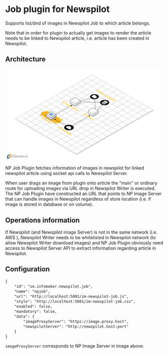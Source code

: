 # Job plugin for Newspilot
Supports list/dnd of images in Newspilot Job to which article belongs. 

Note that in order for plugin to actually get images to render the article needs to be linked to
Newspilot article, i.e. article has been created in Newspilot. 

## Architecture
![Architecture](npjob-plugin-architecture.png)

NP Job Plugin fetches information of images in newspilot for linked newspilot article using socket api calls
to Newspilot Server. 

When user drags an image from plugin onto article the "main" or ordinary route for uploading images
via URL drop in Newspilot Writer is executed. The NP Job Plugin have constructed an URL that points
to NP Image Server that can handle images in Newspilot regardless of store location (i.e. if 
image is stored in database or on volume).

## Operations information
If Newspilot (and Newspilot image Server) is not in the same network (i.e. AWS ), Newspilot Writer 
needs to be whitelisted in Newspilot network (to allow Newspilot Writer download images) and NP
Job Plugin obviously need access to Newspilot Server API to extract information regarding article
in Newspilot.

## Configuration
```
{
    "id": "se.infomaker.newspilot.job",
    "name": "npjob",
    "url": "http://localhost:5001/im-newspilot-job.js",
    "style": "http://localhost:5001/im-newspilot-job.css",
    "enabled": false,
    "mandatory": false,
    "data": {
        "imageProxyServer": "https://image.proxy.host",
        "newspilotServer": "http://newspilot.host:port"
    }
}
```
`imageProxyServer` corresponds to NP Image Server in image above.


